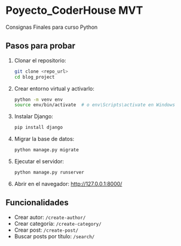 # Poyecto_CoderHouse MVT

Consignas Finales para curso Python 

## Pasos para probar

1. Clonar el repositorio:
   ```bash
   git clone <repo_url>
   cd blog_project
   ```

2. Crear entorno virtual y activarlo:
   ```bash
   python -m venv env
   source env/bin/activate  # o env\Scripts\activate en Windows
   ```

3. Instalar Django:
   ```bash
   pip install django
   ```

4. Migrar la base de datos:
   ```bash
   python manage.py migrate
   ```

5. Ejecutar el servidor:
   ```bash
   python manage.py runserver
   ```

6. Abrir en el navegador: http://127.0.0.1:8000/

## Funcionalidades

- Crear autor: `/create-author/`
- Crear categoría: `/create-category/`
- Crear post: `/create-post/`
- Buscar posts por título: `/search/`